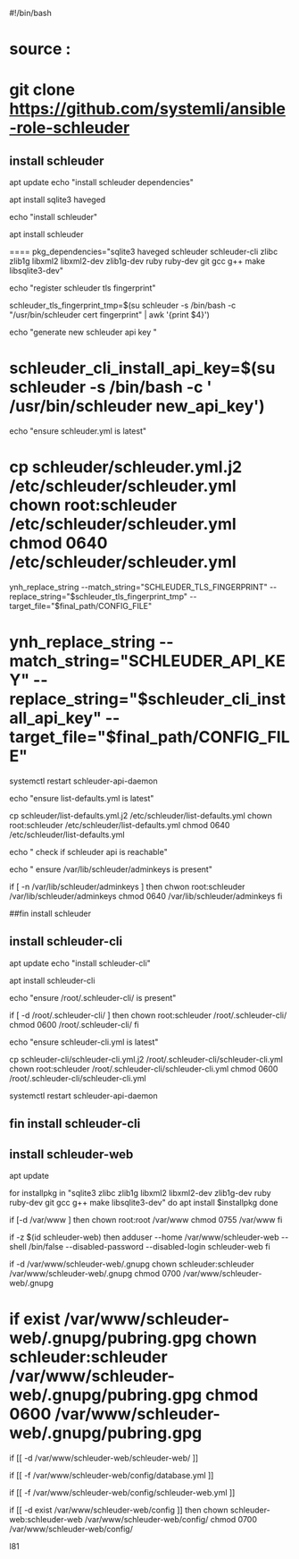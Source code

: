#!/bin/bash
# source :
# git clone https://github.com/systemli/ansible-role-schleuder


## install schleuder
apt update
echo "install schleuder dependencies"

 apt install sqlite3  haveged

echo "install schleuder"

 apt install schleuder

====
pkg_dependencies="sqlite3 haveged schleuder schleuder-cli zlibc zlib1g libxml2 libxml2-dev zlib1g-dev ruby ruby-dev git gcc g++ make libsqlite3-dev"



echo "register schleuder tls fingerprint"

 schleuder_tls_fingerprint_tmp=$(su schleuder -s /bin/bash -c "/usr/bin/schleuder cert fingerprint" | awk '{print $4}')

echo "generate new schleuder api key "

 schleuder_cli_install_api_key=$(su schleuder -s /bin/bash -c ' /usr/bin/schleuder new_api_key')
====


echo "ensure schleuder.yml is latest"

 cp schleuder/schleuder.yml.j2 /etc/schleuder/schleuder.yml
 chown root:schleuder /etc/schleuder/schleuder.yml
 chmod 0640  /etc/schleuder/schleuder.yml
===
ynh_replace_string  --match_string="SCHLEUDER_TLS_FINGERPRINT" --replace_string="$schleuder_tls_fingerprint_tmp" --target_file="$final_path/CONFIG_FILE"

ynh_replace_string  --match_string="SCHLEUDER_API_KEY" --replace_string="$schleuder_cli_install_api_key" --target_file="$final_path/CONFIG_FILE"
===
systemctl restart schleuder-api-daemon


echo "ensure list-defaults.yml is latest"

 cp schleuder/list-defaults.yml.j2 /etc/schleuder/list-defaults.yml
 chown root:schleuder  /etc/schleuder/list-defaults.yml
 chmod 0640  /etc/schleuder/list-defaults.yml

echo " check if schleuder api is reachable"

 
echo " ensure /var/lib/schleuder/adminkeys is present"

 if [ -n /var/lib/schleuder/adminkeys ] then
   chwon root:schleuder /var/lib/schleuder/adminkeys
   chmod 0640 /var/lib/schleuder/adminkeys
 fi
 
##fin install schleuder

## install schleuder-cli
apt update
echo "install schleuder-cli"

 apt install schleuder-cli

echo "ensure /root/.schleuder-cli/ is present"

 if [ -d /root/.schleuder-cli/ ] then
   chown root:schleuder /root/.schleuder-cli/
   chmod 0600 /root/.schleuder-cli/
 fi

echo "ensure schleuder-cli.yml is latest"
 
cp schleuder-cli/schleuder-cli.yml.j2  /root/.schleuder-cli/schleuder-cli.yml
   chown root:schleuder /root/.schleuder-cli/schleuder-cli.yml
   chmod 0600 /root/.schleuder-cli/schleuder-cli.yml

systemctl restart schleuder-api-daemon

## fin install schleuder-cli

## install schleuder-web
apt update

for installpkg in  "sqlite3 zlibc zlib1g libxml2 libxml2-dev zlib1g-dev ruby ruby-dev git gcc g++ make libsqlite3-dev" 
do
  apt install $installpkg
done


if [-d  /var/www ] then
   chown root:root /var/www
   chmod 0755 /var/www
 fi

 if -z $(id schleuder-web) then
   adduser --home  /var/www/schleuder-web --shell  /bin/false  --disabled-password --disabled-login schleuder-web
 fi

if -d /var/www/schleuder-web/.gnupg
 chown schleuder:schleuder /var/www/schleuder-web/.gnupg
 chmod 0700 /var/www/schleuder-web/.gnupg

if exist /var/www/schleuder-web/.gnupg/pubring.gpg
 chown schleuder:schleuder /var/www/schleuder-web/.gnupg/pubring.gpg
 chmod 0600  /var/www/schleuder-web/.gnupg/pubring.gpg
====
if [[ -d /var/www/schleuder-web/schleuder-web/ ]]

if [[ -f /var/www/schleuder-web/config/database.yml ]]

if [[ -f /var/www/schleuder-web/config/schleuder-web.yml ]]

if [[ -d exist /var/www/schleuder-web/config ]] then
chown schleuder-web:schleuder-web /var/www/schleuder-web/config/
chmod 0700  /var/www/schleuder-web/config/

l81






